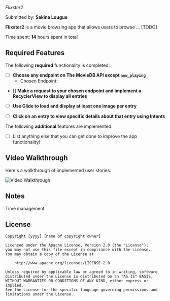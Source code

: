 *Flixster2*

Submitted by: **Sakina Lougue**

**Flixster2** is a movie browsing app that allows users to browse ... [TODO] 

Time spent: **14** hours spent in total

## Required Features

The following **required** functionality is completed:

- [ ] **Choose any endpoint on The MovieDB API except `now_playing`**
  - Chosen Endpoint: 
- [] **Make a request to your chosen endpoint and implement a RecyclerView to display all entries**
- [ ] **Use Glide to load and display at least one image per entry**
- [ ] **Click on an entry to view specific details about that entry using Intents**


The following **additional** features are implemented:

- [ ] List anything else that you can get done to improve the app functionality!

## Video Walkthrough

Here's a walkthrough of implemented user stories:

<img src='https://recordit.co/MitjpheIAk' title='Video Walkthrough' width='' alt='Video Walkthrough' />


## Notes
Time management

## License

    Copyright [yyyy] [name of copyright owner]

    Licensed under the Apache License, Version 2.0 (the "License");
    you may not use this file except in compliance with the License.
    You may obtain a copy of the License at

        http://www.apache.org/licenses/LICENSE-2.0

    Unless required by applicable law or agreed to in writing, software
    distributed under the License is distributed on an "AS IS" BASIS,
    WITHOUT WARRANTIES OR CONDITIONS OF ANY KIND, either express or implied.
    See the License for the specific language governing permissions and
    limitations under the License.
